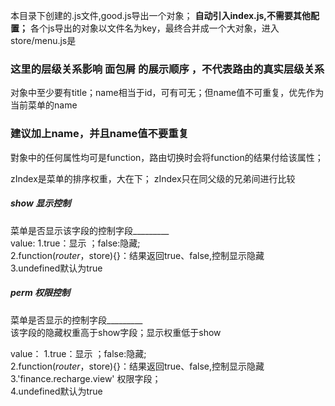 本目录下创建的.js文件,good.js导出一个对象；
****自动引入index.js,不需要其他配置；****
 各个js导出的对象以文件名为key，最终合并成一个大对象，进入store/menu.js是
### 这里的层级关系影响 面包屑 的展示顺序 ，不代表路由的真实层级关系 ###
对象中至少要有title；name相当于id，可有可无；但name值不可重复，优先作为当前菜单的name
### 建议加上name，并且name值不要重复 ###
對象中的任何属性均可是function，路由切换时会将function的结果付给该属性；


zIndex是菜单的排序权重，大在下；
zIndex只在同父级的兄弟间进行比较



<!-- 字段介绍 -->
##### show   显示控制 #################################
菜单是否显示该字段的控制字段_________   
value:
1.true：显示 ；false:隐藏;  
2.function($router，$store){}：结果返回true、false,控制显示隐藏  
3.undefined默认为true

##### perm   权限控制 #################################
菜单是否显示的控制字段_________  
该字段的隐藏权重高于show字段；显示权重低于show

value：
1.true：显示 ；false:隐藏;  
2.function($router，$store){}：结果返回true、false,控制显示隐藏  
3.'finance.recharge.view' 权限字段；  
4.undefined默认为true
